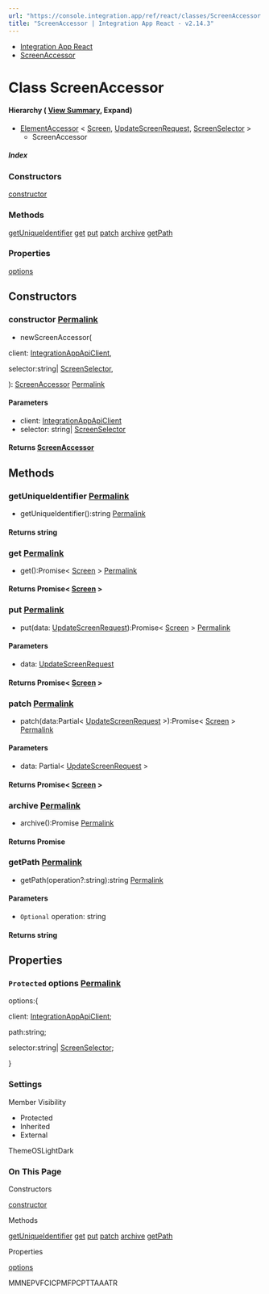 ```yaml
---
url: "https://console.integration.app/ref/react/classes/ScreenAccessor.html"
title: "ScreenAccessor | Integration App React - v2.14.3"
---
```


- [Integration App React](https://console.integration.app/ref/react/index.html)
- [ScreenAccessor](https://console.integration.app/ref/react/classes/ScreenAccessor.html)

# Class ScreenAccessor

#### Hierarchy ( [View Summary](https://console.integration.app/ref/react/hierarchy.html\#ScreenAccessor), Expand)

- [ElementAccessor](https://console.integration.app/ref/react/classes/ElementAccessor.html) < [Screen](https://console.integration.app/ref/react/interfaces/Screen.html), [UpdateScreenRequest](https://console.integration.app/ref/react/interfaces/UpdateScreenRequest.html), [ScreenSelector](https://console.integration.app/ref/react/interfaces/ScreenSelector.html) >
  - ScreenAccessor

##### Index

### Constructors

[constructor](https://console.integration.app/ref/react/classes/ScreenAccessor.html#constructor)

### Methods

[getUniqueIdentifier](https://console.integration.app/ref/react/classes/ScreenAccessor.html#getuniqueidentifier) [get](https://console.integration.app/ref/react/classes/ScreenAccessor.html#get) [put](https://console.integration.app/ref/react/classes/ScreenAccessor.html#put) [patch](https://console.integration.app/ref/react/classes/ScreenAccessor.html#patch) [archive](https://console.integration.app/ref/react/classes/ScreenAccessor.html#archive) [getPath](https://console.integration.app/ref/react/classes/ScreenAccessor.html#getpath)

### Properties

[options](https://console.integration.app/ref/react/classes/ScreenAccessor.html#options)

## Constructors

### constructor [Permalink](https://console.integration.app/ref/react/classes/ScreenAccessor.html\#constructor)

- newScreenAccessor(

client: [IntegrationAppApiClient](https://console.integration.app/ref/react/classes/_integration-app_react.IntegrationAppApiClient.html),

selector:string\| [ScreenSelector](https://console.integration.app/ref/react/interfaces/ScreenSelector.html),

): [ScreenAccessor](https://console.integration.app/ref/react/classes/ScreenAccessor.html) [Permalink](https://console.integration.app/ref/react/classes/ScreenAccessor.html#constructorscreenaccessor)





#### Parameters



- client: [IntegrationAppApiClient](https://console.integration.app/ref/react/classes/_integration-app_react.IntegrationAppApiClient.html)
- selector: string\| [ScreenSelector](https://console.integration.app/ref/react/interfaces/ScreenSelector.html)

#### Returns [ScreenAccessor](https://console.integration.app/ref/react/classes/ScreenAccessor.html)

## Methods

### getUniqueIdentifier [Permalink](https://console.integration.app/ref/react/classes/ScreenAccessor.html\#getuniqueidentifier)

- getUniqueIdentifier():string [Permalink](https://console.integration.app/ref/react/classes/ScreenAccessor.html#getuniqueidentifier-1)



#### Returns string


### get [Permalink](https://console.integration.app/ref/react/classes/ScreenAccessor.html\#get)

- get():Promise< [Screen](https://console.integration.app/ref/react/interfaces/Screen.html) > [Permalink](https://console.integration.app/ref/react/classes/ScreenAccessor.html#get-1)



#### Returns Promise< [Screen](https://console.integration.app/ref/react/interfaces/Screen.html) >


### put [Permalink](https://console.integration.app/ref/react/classes/ScreenAccessor.html\#put)

- put(data: [UpdateScreenRequest](https://console.integration.app/ref/react/interfaces/UpdateScreenRequest.html)):Promise< [Screen](https://console.integration.app/ref/react/interfaces/Screen.html) > [Permalink](https://console.integration.app/ref/react/classes/ScreenAccessor.html#put-1)





#### Parameters



- data: [UpdateScreenRequest](https://console.integration.app/ref/react/interfaces/UpdateScreenRequest.html)

#### Returns Promise< [Screen](https://console.integration.app/ref/react/interfaces/Screen.html) >

### patch [Permalink](https://console.integration.app/ref/react/classes/ScreenAccessor.html\#patch)

- patch(data:Partial< [UpdateScreenRequest](https://console.integration.app/ref/react/interfaces/UpdateScreenRequest.html) >):Promise< [Screen](https://console.integration.app/ref/react/interfaces/Screen.html) > [Permalink](https://console.integration.app/ref/react/classes/ScreenAccessor.html#patch-1)





#### Parameters



- data: Partial< [UpdateScreenRequest](https://console.integration.app/ref/react/interfaces/UpdateScreenRequest.html) >

#### Returns Promise< [Screen](https://console.integration.app/ref/react/interfaces/Screen.html) >

### archive [Permalink](https://console.integration.app/ref/react/classes/ScreenAccessor.html\#archive)

- archive():Promise<void> [Permalink](https://console.integration.app/ref/react/classes/ScreenAccessor.html#archive-1)



#### Returns Promise<void>


### getPath [Permalink](https://console.integration.app/ref/react/classes/ScreenAccessor.html\#getpath)

- getPath(operation?:string):string [Permalink](https://console.integration.app/ref/react/classes/ScreenAccessor.html#getpath-1)





#### Parameters



- `Optional` operation: string

#### Returns string

## Properties

### `Protected` options [Permalink](https://console.integration.app/ref/react/classes/ScreenAccessor.html\#options)

options:{

client: [IntegrationAppApiClient](https://console.integration.app/ref/react/classes/_integration-app_react.IntegrationAppApiClient.html);

path:string;

selector:string\| [ScreenSelector](https://console.integration.app/ref/react/interfaces/ScreenSelector.html);

}

### Settings

Member Visibility

- Protected
- Inherited
- External

ThemeOSLightDark

### On This Page

Constructors

[constructor](https://console.integration.app/ref/react/classes/ScreenAccessor.html#constructor)

Methods

[getUniqueIdentifier](https://console.integration.app/ref/react/classes/ScreenAccessor.html#getuniqueidentifier) [get](https://console.integration.app/ref/react/classes/ScreenAccessor.html#get) [put](https://console.integration.app/ref/react/classes/ScreenAccessor.html#put) [patch](https://console.integration.app/ref/react/classes/ScreenAccessor.html#patch) [archive](https://console.integration.app/ref/react/classes/ScreenAccessor.html#archive) [getPath](https://console.integration.app/ref/react/classes/ScreenAccessor.html#getpath)

Properties

[options](https://console.integration.app/ref/react/classes/ScreenAccessor.html#options)

MMNEPVFCICPMFPCPTTAAATR